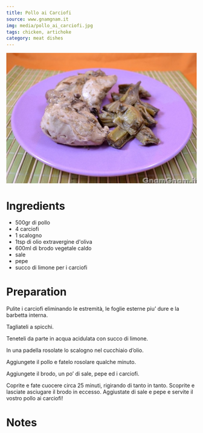 ```yaml
---
title: Pollo ai Carciofi
source: www.gnamgnam.it
img: media/pollo_ai_carciofi.jpg
tags: chicken, artichoke
category: meat dishes
---
```


![Pollo ai Carciofi](media/pollo_ai_carciofi.jpg)

Ingredients
===========

* 500gr di pollo
* 4 carciofi
* 1 scalogno
* 1tsp di olio extravergine d'oliva
* 600ml di brodo vegetale caldo
* sale
* pepe
* succo di limone per i carciofi

Preparation
===========

Pulite i carciofi eliminando le estremità, le foglie esterne piu’ dure e la barbetta interna.

Tagliateli a spicchi.

Teneteli da parte in acqua acidulata con succo di limone.

In una padella rosolate lo scalogno nel cucchiaio d’olio.

Aggiungete il pollo e fatelo rosolare qualche minuto.

Aggiungete il brodo, un po’ di sale, pepe ed i carciofi.

Coprite e fate cuocere circa 25 minuti, rigirando di tanto in tanto. Scoprite e lasciate asciugare il brodo in eccesso. Aggiustate di sale e pepe e servite il vostro pollo ai carciofi!

Notes
=====

